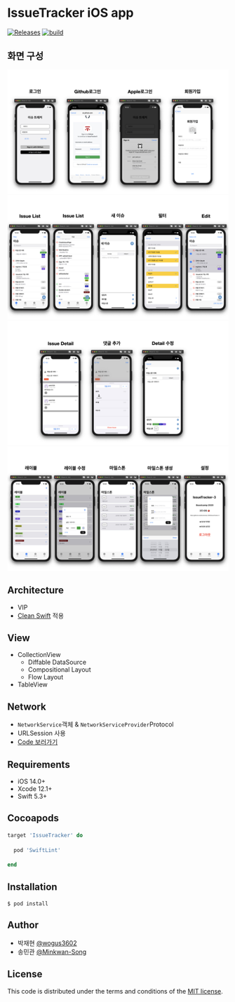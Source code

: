 # IssueTracker iOS app 
[![Releases](https://img.shields.io/github/v/release/boostcamp-2020/IssueTracker-3)](https://github.com/boostcamp-2020/IssueTracker-3/releases)
[![build](https://github.com/boostcamp-2020/IssueTracker-3/workflows/iOS%20CI/badge.svg)](https://github.com/boostcamp-2020/IssueTracker-3/actions)


## 화면 구성
![001](./Image/이미지.001.jpeg)
![002](./Image/이미지.002.jpeg)
![003](./Image/이미지.003.jpeg)
![004](./Image/이미지.004.jpeg)

## Architecture
- VIP
- [Clean Swift](https://clean-swift.com/) 적용

## View
- CollectionView
   - Diffable DataSource
   - Compositional Layout
   - Flow Layout
- TableView

## Network
- `NetworkService`객체 & `NetworkServiceProvider`Protocol
- URLSession 사용
- [Code 보러가기](https://github.com/boostcamp-2020/IssueTracker-3/tree/master/iOS/IssueTracker/IssueTracker/Network)

## Requirements

 - iOS 14.0+
 - Xcode 12.1+
 - Swift 5.3+
 
## Cocoapods

```ruby
target 'IssueTracker' do

  pod 'SwiftLint'

end
```
## Installation

```
$ pod install
```


## Author

- 박재현 [@wogus3602](https://github.com/wogus3602)
- 송민관 [@Minkwan-Song](https://github.com/Minkwan-Song)


## License

This code is distributed under the terms and conditions of the [MIT license](LICENSE). 
